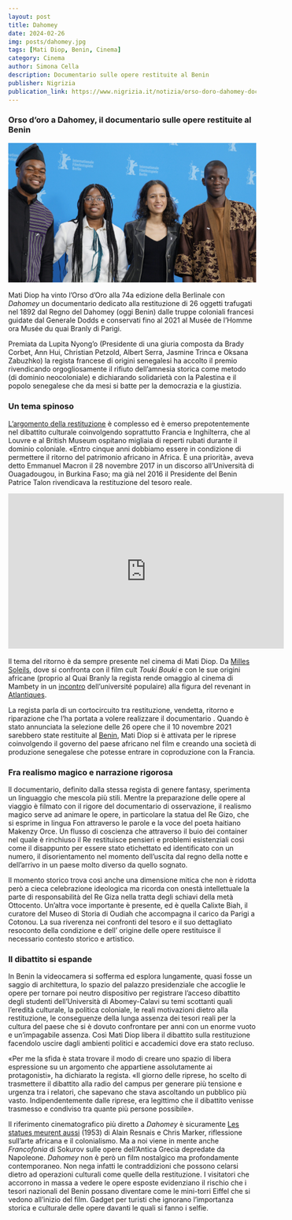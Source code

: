 ```yaml
---
layout: post
title: Dahomey
date: 2024-02-26
img: posts/dahomey.jpg
tags: [Mati Diop, Benin, Cinema]
category: Cinema
author: Simona Cella
description: Documentario sulle opere restituite al Benin
publisher: Nigrizia
publication_link: https://www.nigrizia.it/notizia/orso-doro-dahomey-documentario-opere-restituite-benin-berlinale
---
```


### Orso d’oro a Dahomey, il documentario sulle opere restituite al Benin

![Film Crew of Dahomey at Berlinale](./assets/img/posts/Film_Crew_of_Dahomey_at_Berlinale.jpg)

Mati Diop ha vinto l’Orso d’Oro alla 74a edizione della Berlinale con _Dahomey_ un documentario dedicato alla restituzione di 26 oggetti trafugati nel 1892 dal Regno del Dahomey (oggi Benin) dalle truppe coloniali francesi guidate dal Generale Dodds e conservati fino al 2021 al Musée de l’Homme ora Musée du quai Branly di Parigi.

Premiata da Lupita Nyong’o (Presidente di una giuria composta da Brady Corbet, Ann Hui, Christian Petzold, Albert Serra, Jasmine Trinca e Oksana Zabuzhko) la regista francese di origini senegalesi ha accolto il premio rivendicando orgogliosamente il rifiuto dell’amnesia storica come metodo (di dominio neocoloniale) e dichiarando solidarietà con la Palestina e il popolo senegalese che da mesi si batte per la democrazia e la giustizia.

### Un tema spinoso

[L’argomento della restituzione](https://www.nigrizia.it/notizia/patrimonio-artistico-africano-continente-saccheggiato) è complesso ed è emerso prepotentemente nel dibattito culturale coinvolgendo soprattutto Francia e Inghilterra, che al Louvre e al British Museum ospitano migliaia di reperti rubati durante il dominio coloniale. «Entro cinque anni dobbiamo essere in condizione di permettere il ritorno del patrimonio africano in Africa. È una priorità», aveva detto Emmanuel Macron il 28 novembre 2017 in un discorso all’Università di Ouagadougou, in Burkina Faso; ma già nel 2016 il Presidente del Benin Patrice Talon rivendicava la restituzione del tesoro reale.

<iframe width="560" height="315" src="https://www.youtube.com/embed/ogyFVfd4IUM" title="Dahomey  - Teaser" frameborder="0" allow="accelerometer; autoplay; clipboard-write; encrypted-media; gyroscope; picture-in-picture; web-share" referrerpolicy="strict-origin-when-cross-origin" allowfullscreen></iframe>

Il tema del ritorno è da sempre presente nel cinema di Mati Diop. Da [Milles Soleils](https://vimeo.com/89437102), dove si confronta con il film cult _Touki Bouki_ e con le sue origini africane (proprio al Quai Branly la regista rende omaggio al cinema di Mambety in un [incontro](https://www.youtube.com/watch?v=ua3z-IQDj6M) dell’université populaire) alla figura del revenant in [Atlantiques](https://www.youtube.com/watch?v=Cv3BWPfBwYc).

La regista parla di un cortocircuito tra restituzione, vendetta, ritorno e riparazione che l’ha portata a volere realizzare il documentario . Quando è stato annunciata la selezione delle 26 opere che il 10 novembre 2021 sarebbero state restituite al [Benin](https://www.nigrizia.it/notizia/benin-crocevia-della-pressione-jihadista), Mati Diop si è attivata per le riprese coinvolgendo il governo del paese africano nel film e creando una società di produzione senegalese che potesse entrare in coproduzione con la Francia.

### Fra realismo magico e narrazione rigorosa 

Il documentario, definito dalla stessa regista di genere fantasy, sperimenta un linguaggio che mescola più stili. Mentre la preparazione delle opere al viaggio è filmato con il rigore del documentario di osservazione, il realismo magico serve ad animare le opere, in particolare la statua del Re Gizo, che si esprime in lingua Fon attraverso le parole e la voce del poeta haitiano Makenzy Orce. Un flusso di coscienza che attraverso il buio dei container nel quale è rinchiuso il Re restituisce pensieri e problemi esistenziali così come il disappunto per essere stato etichettato ed identificato con un numero, il disorientamento nel momento dell’uscita dal regno della notte e dell’arrivo in un paese molto diverso da quello sognato.

Il momento storico trova così anche una dimensione mitica che non è ridotta però a cieca celebrazione ideologica ma ricorda con onestà intellettuale la parte di responsabilità del Re Giza nella tratta degli schiavi della metà Ottocento. Un’altra voce importante è presente, ed è quella Calixte Biah, il curatore del Museo di Storia di Oudiah che accompagna il carico da Parigi a Cotonou. La sua riverenza nei confronti del tesoro e il suo dettagliato resoconto della condizione e dell’ origine delle opere restituisce il necessario contesto storico e artistico.

### Il dibattito si espande 

In Benin la videocamera si sofferma ed esplora lungamente, quasi fosse un saggio di architettura, lo spazio del palazzo presidenziale che accoglie le opere per tornare poi neutro dispositivo per registrare l’acceso dibattito degli studenti dell’Università di Abomey-Calavi su temi scottanti quali l’eredità culturale, la politica coloniale, le reali motivazioni dietro alla restituzione, le conseguenze della lunga assenza dei tesori reali per la cultura del paese che si è dovuto confrontare per anni con un enorme vuoto e un’impagabile assenza. Così Mati Diop libera il dibattito sulla restituzione facendolo uscire dagli ambienti politici e accademici dove era stato recluso.

«Per me la sfida è stata trovare il modo di creare uno spazio di libera espressione su un argomento che appartiene assolutamente ai protagonisti», ha dichiarato la regista. «Il giorno delle riprese, ho scelto di trasmettere il dibattito alla radio del campus per generare più tensione e urgenza tra i relatori, che sapevano che stava ascoltando un pubblico più vasto. Indipendentemente dalle riprese, era legittimo che il dibattito venisse trasmesso e condiviso tra quante più persone possibile».

Il riferimento cinematografico più diretto a _Dahomey_ è sicuramente [Les statues meurent aussi](https://fr.wikipedia.org/wiki/Les_statues_meurent_aussi) (1953) di Alain Resnais e Chris Marker, riflessione sull’arte africana e il colonialismo. Ma a noi viene in mente anche _Francofonia_ di Sokurov sulle opere dell’Antica Grecia depredate da Napoleone. _Dahomey_ non è però un film nostalgico ma profondamente contemporaneo. Non nega infatti le contraddizioni che possono celarsi dietro ad operazioni culturali come quelle della restituzione. I visitatori che accorrono in massa a vedere le opere esposte evidenziano il rischio che i tesori nazionali del Benin possano diventare come le mini-torri Eiffel che si vedono all’inizio del film. Gadget per turisti che ignorano l’importanza storica e culturale delle opere davanti le quali si fanno i selfie.

